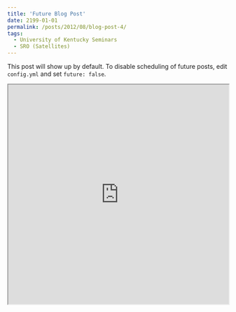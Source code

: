 ```yaml
---
title: 'Future Blog Post'
date: 2199-01-01
permalink: /posts/2012/08/blog-post-4/
tags:
  - University of Kentucky Seminars
  - SRO (Satellites)
---
```


This post will show up by default. To disable scheduling of future posts, edit `config.yml` and set `future: false`. 

<iframe src="https://github.com/michaelraba/michaelraba.github.io/blob/main/_posts/1.pdf" width="100%" height="500px">
</iframe>

